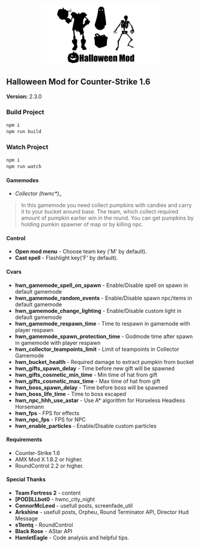 <p align="center">
  <img src="./logo.png">
</p>

## Halloween Mod for Counter-Strike 1.6
__Version:__ 2.3.0

### Build Project

```bash
npm i
npm run build
```

### Watch Project

```bash
npm i
npm run watch
```

#### Gamemodes
- __Collector (hwnc_*)__

> In this gamemode you need collect pumpkins with candies and carry it to your bucket around base.
The team, which collect required amount of pumpkin earlier win in the round.
You can get pumpkins by holding pumkin spawner of map or by killing npc.

#### Control
- __Open mod menu__ - Choose team key ('M' by default).
- __Cast spell__ - Flashlight key('F' by default).

#### Cvars
- __hwn_gamemode_spell_on_spawn__ - Enable/Disable spell on spawn in default gamemode
- __hwn_gamemode_random_events__ - Enable/Disable spawn npc/items in default gamemode
- __hwn_gamemode_change_lighting__ - Enable/Disable custom light in default gamemode
- __hwn_gamemode_respawn_time__ - Time to respawn in gamemode with player respawn
- __hwn_gamemode_spawn_protection_time__ - Godmode time after spawn in gamemode with player respawn
- __hwn_collector_teampoints_limit__ - Limit of teampoints in Collector Gamemode
- __hwn_bucket_health__ - Required damage to extract pumpkin from bucket 
- __hwn_gifts_spawn_delay__ - Time before new gift will be spawned
- __hwn_gifts_cosmetic_min_time__ - Min time of hat from gift
- __hwn_gifts_cosmetic_max_time__ - Max time of hat from gift
- __hwn_boss_spawn_delay__ - Time before boss will be spawned
- __hwn_boss_life_time__ - Time to boss escaped
- __hwn_npc_hhh_use_astar__ - Use A* algorithm for Horseless Headless Horsemann
- __hwn_fps__ - FPS for effects
- __hwn_npc_fps__ - FPS for NPC
- __hwn_enable_particles__ - Enable/Disable custom particles

#### Requirements
- Counter-Strike 1.6
- AMX Mod X 1.8.2 or higher.
- RoundControl 2.2 or higher.

#### Special Thanks
- __Team Fortress 2__ - content
- __[POD]ILLbot0__ - hwnc_city_night
- __ConnorMcLeod__ - usefull posts, screenfade_util
- __Arkshine__ - usefull posts, Orpheu, Round Terminator API, Director Hud Message
- __s1lentq__ - RoundControl
- __Black Rose__ - AStar API
- __HamletEagle__ - Code analysis and helpful tips.
